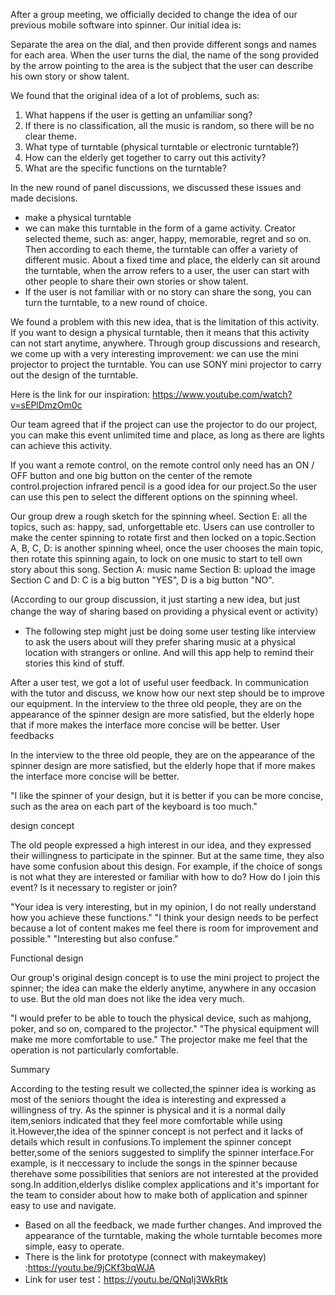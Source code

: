 After a group meeting, we officially decided to change the idea of our previous mobile software into spinner. Our initial idea is:

Separate the area on the dial, and then provide different songs and names for each area. When the user turns the dial, the name of the song provided by the arrow pointing to the area is the subject that the user can describe his own story or show talent.

 We found that the original idea of a lot of problems, such as:
1. What happens if the user is getting an unfamiliar song?
2. If there is no classification, all the music is random, so there will be no clear theme.
3. What type of turntable (physical turntable or electronic turntable?)
4. How can the elderly get together to carry out this activity?
5. What are the specific functions on the turntable?

In the new round of panel discussions, we discussed these issues and made decisions.
- make a physical turntable
- we can make this turntable in the form of a game activity. Creator selected theme, such as: anger, happy, memorable, regret and so on.
Then according to each theme, the turntable can offer a variety of different music.
About a fixed time and place, the elderly can sit around the turntable, when the arrow refers to a user, 
the user can start with other people to share their own stories or show talent.
- If the user is not familiar with or no story can share the song, you can turn the turntable, to a new round of choice.

We found a problem with this new idea, that is the limitation of this activity. If you want to design a physical turntable, then it means that this activity can not start anytime, anywhere.
Through group discussions and research, we come up with a very interesting improvement:
we can use the mini projector to project the turntable. You can use SONY mini projector to carry out the design of the turntable.

Here is the link for our inspiration:
https://www.youtube.com/watch?v=sEPlDmzOm0c

 Our team agreed that if the project can use the projector to do our project, you can make this event unlimited time and place, 
as long as there are lights can achieve this activity.

If you want a remote control, on the remote control only need has an ON / OFF button and one big button on the center of the remote control.projection infrared pencil is a good idea for our project.So the user can use this pen to select the different options on the spinning wheel.

Our group drew a rough sketch for the spinning wheel.
Section E: all the topics, such as: happy, sad, unforgettable etc.
Users can use controller to make the center spinning to rotate first and then locked on a topic.Section A, B, C, D: is another spinning wheel, once the user chooses the main topic, then rotate this spinning again, 
to lock on one music to start to tell own story about this song.
Section A: music name
Section B: upload the image
Section C and D: C is a big button "YES", D is a big button "NO".


 (According to our group discussion, it just starting a new idea, but just change the way of sharing based on providing a physical event or activity）

- The following step might just be doing some user testing like interview to ask the users about will they prefer sharing music at a physical location with strangers or online.
And will this app help to remind their stories this kind of stuff. 


After a user test, we got a lot of useful user feedback. In communication with the tutor and discuss, we know how our next step should be to improve our equipment.
In the interview to the three old people, they are on the appearance of the spinner design are more satisfied, 
but the elderly hope that if more makes the interface more concise will be better.
User feedbacks

In the interview to the three old people, they are on the appearance of the spinner design are more satisfied, but the elderly hope that if more makes the interface more concise will be better.

"I like the spinner of your design, but it is better if you can be more concise, such as the area on each part of the keyboard is too much."

design concept

The old people expressed a high interest in our idea, and they expressed their willingness to participate in the spinner. But at the same time, they also have some confusion about this design. For example, if the choice of songs is not what they are interested or familiar with how to do? How do I join this event? 
Is it necessary to register or join?

"Your idea is very interesting, but in my opinion, I do not really understand how you achieve these functions." "I think your design needs to be perfect because a lot of content makes me feel there is room for improvement and possible." "Interesting but also confuse."

Functional design

Our group's original design concept is to use the mini project to project the spinner; the idea can make the elderly anytime, anywhere in any occasion to use. But the old man does not like the idea very much.

"I would prefer to be able to touch the physical device, such as mahjong, poker, and so on, compared to the projector." "The physical equipment will make me more comfortable to use." The projector make me feel that the operation is not particularly comfortable.



Summary

According to the testing result we collected,the spinner idea is working as most of the seniors thought the idea is interesting and expressed a willingness of try.
As the spinner is physical and it is a normal daily item,seniors indicated that they feel more comfortable while using it.However,the idea of the spinner concept is not perfect and it lacks of details which result in confusions.To implement the spinner concept better,some of the seniors suggested to simplify the spinner interface.For example,
is it neccessary to include the songs in the spinner because therehave some possibilities that seniors are not interested at the provided song.In addition,elderlys dislike complex applications and it's important for the team to consider about how to make both of application and spinner easy to use and navigate.

- Based on all the feedback, we made further changes. And improved the appearance of the turntable, 
making the whole turntable becomes more simple, easy to operate.
- There is the link for prototype (connect with makeymakey) :https://youtu.be/9jCKf3bqWJA
- Link for user test：https://youtu.be/QNqIj3WkRtk
